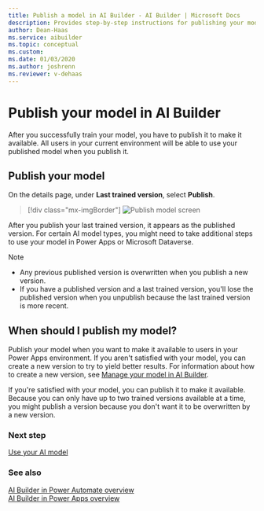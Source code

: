 ```yaml
---
title: Publish a model in AI Builder - AI Builder | Microsoft Docs
description: Provides step-by-step instructions for publishing your model in AI Builder.
author: Dean-Haas
ms.service: aibuilder
ms.topic: conceptual
ms.custom: 
ms.date: 01/03/2020
ms.author: joshrenn
ms.reviewer: v-dehaas
---
```


# Publish your model in AI Builder

After you successfully train your model, you have to publish it to make it available. All users in your current environment will be able to use your published model when you publish it.

## Publish your model

On the details page, under **Last trained version**, select **Publish**.

> [!div class="mx-imgBorder"]
> ![Publish model screen](media/publish-model.png "Publish model screen")

After you publish your last trained version, it appears as the published version. For certain AI model types, you might need to take additional steps to use your model in Power Apps or Microsoft Dataverse.

> [!NOTE]
>
> - Any previous published version is overwritten when you publish a new version.
> - If you have a published version and a last trained version, you'll lose the published version when you unpublish<!--Do you need to talk a bit more about unpublishing, or will it be obvious to the reader how to do it?--> because the last trained version is more recent.

## When should I publish my model?

Publish your model when you want to make it available to users in your Power Apps environment. If you aren't satisfied with your model, you can create a new version to try to yield better results. For information about how to create a new version, see [Manage your model in AI Builder](manage-model.md).

If you're satisfied with your model, you can publish it to make it available. Because you can only have up to two trained versions available at a time, you might publish a version because you don't want it to be overwritten by a new version.

### Next step

[Use your AI model](use-model.md)

### See also

[AI Builder in Power Automate overview](use-in-flow-overview.md)  
[AI Builder in Power Apps overview](use-in-powerapps-overview.md)
